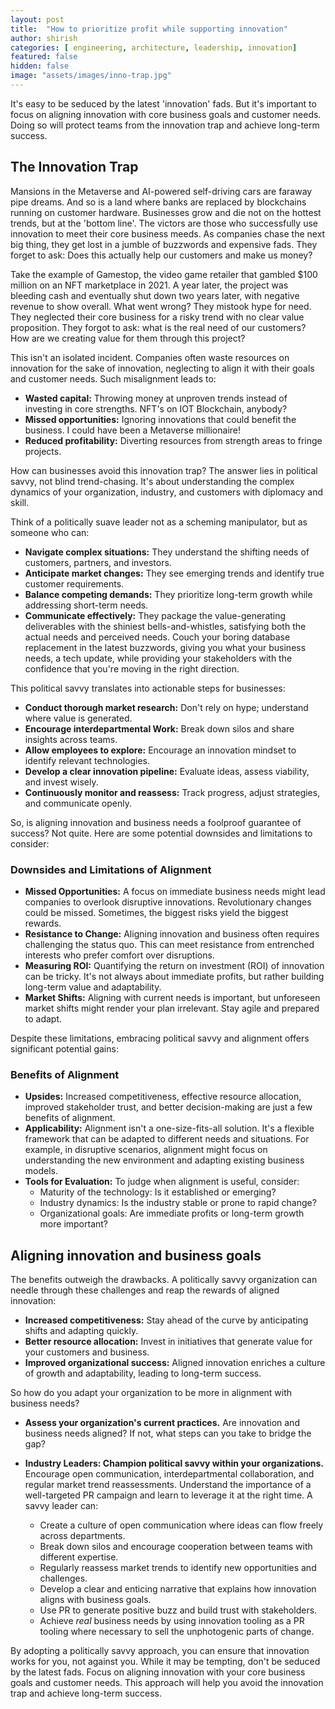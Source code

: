 ```yaml
---
layout: post
title:  "How to prioritize profit while supporting innovation"
author: shirish
categories: [ engineering, architecture, leadership, innovation]
featured: false
hidden: false
image: "assets/images/inno-trap.jpg"
---
```


It's easy to be seduced by the latest 'innovation' fads. But it's important to focus on aligning innovation with core business goals and customer needs. Doing so will protect teams from the innovation trap and achieve long-term success.

## The Innovation Trap

Mansions in the Metaverse and AI-powered self-driving cars are faraway pipe dreams. And so is a land where banks are replaced by blockchains running on customer hardware. Businesses grow and die not on the hottest trends, but at the 'bottom line'. The victors are those who successfully use innovation to meet their core business meeds. As companies chase the next big thing, they get lost in a jumble of buzzwords and expensive fads. They forget to ask: Does this actually help our customers and make us money?

Take the example of Gamestop, the video game retailer that gambled $100 million on an NFT marketplace in 2021. A year later, the project was bleeding cash and eventually shut down two years later, with negative revenue to show overall. What went wrong? They mistook hype for need. They neglected their core business for a risky trend with no clear value proposition. They forgot to ask: what is the real need of our customers? How are we creating value for them through this project?

This isn't an isolated incident. Companies often waste resources on innovation for the sake of innovation, neglecting to align it with their goals and customer needs. Such misalignment leads to:

* **Wasted capital:** Throwing money at unproven trends instead of investing in core strengths. NFT's on IOT Blockchain, anybody?
* **Missed opportunities:** Ignoring innovations that could benefit the business. I could have been a Metaverse millionaire!
* **Reduced profitability:** Diverting resources from strength areas to fringe projects.

How can businesses avoid this innovation trap? The answer lies in political savvy, not blind trend-chasing. It's about understanding the complex dynamics of your organization, industry, and customers with diplomacy and skill.

Think of a politically suave leader not as a scheming manipulator, but as someone who can:

* **Navigate complex situations:** They understand the shifting needs of customers, partners, and investors.
* **Anticipate market changes:** They see emerging trends and identify true customer requirements.
* **Balance competing demands:** They prioritize long-term growth while addressing short-term needs.
* **Communicate effectively:** They package the value-generating deliverables with the shiniest bells-and-whistles, satisfying both the actual needs and perceived needs. Couch your boring database replacement in the latest buzzwords, giving you what your business needs, a tech update, while providing your stakeholders with the confidence that you're moving in the right direction.

This political savvy translates into actionable steps for businesses:

* **Conduct thorough market research:** Don't rely on hype; understand where value is generated.
* **Encourage interdepartmental Work:** Break down silos and share insights across teams.
* **Allow employees to explore:** Encourage an innovation mindset to identify relevant technologies.
* **Develop a clear innovation pipeline:** Evaluate ideas, assess viability, and invest wisely.
* **Continuously monitor and reassess:** Track progress, adjust strategies, and communicate openly.

So, is aligning innovation and business needs a foolproof guarantee of success? Not quite. Here are some potential downsides and limitations to consider:

### Downsides and Limitations of Alignment

* **Missed Opportunities:** A focus on immediate business needs might lead companies to overlook disruptive innovations. Revolutionary changes could be missed. Sometimes, the biggest risks yield the biggest rewards.
* **Resistance to Change:** Aligning innovation and business often requires challenging the status quo. This can meet resistance from entrenched interests who prefer comfort over disruptions.
* **Measuring ROI:** Quantifying the return on investment (ROI) of innovation can be tricky. It's not always about immediate profits, but rather building long-term value and adaptability.
* **Market Shifts:** Aligning with current needs is important, but unforeseen market shifts might render your plan irrelevant. Stay agile and prepared to adapt.

Despite these limitations, embracing political savvy and alignment offers significant potential gains:

### Benefits of Alignment

* **Upsides:** Increased competitiveness, effective resource allocation, improved stakeholder trust, and better decision-making are just a few benefits of alignment.
* **Applicability:** Alignment isn't a one-size-fits-all solution. It's a flexible framework that can be adapted to different needs and situations. For example, in disruptive scenarios, alignment might focus on understanding the new environment and adapting existing business models.
* **Tools for Evaluation:** To judge when alignment is useful, consider:
    * Maturity of the technology: Is it established or emerging?
    * Industry dynamics: Is the industry stable or prone to rapid change?
    * Organizational goals: Are immediate profits or long-term growth more important?

## Aligning innovation and business goals

The benefits outweigh the drawbacks. A politically savvy organization can needle through these challenges and reap the rewards of aligned innovation:

* **Increased competitiveness:** Stay ahead of the curve by anticipating shifts and adapting quickly.
* **Better resource allocation:** Invest in initiatives that generate value for your customers and business.
* **Improved organizational success:** Aligned innovation enriches a culture of growth and adaptability, leading to long-term success.

So how do you adapt your organization to be more in alignment with business needs?

* **Assess your organization's current practices.** Are innovation and business needs aligned? If not, what steps can you take to bridge the gap?

* **Industry Leaders: Champion political savvy within your organizations.** Encourage open communication, interdepartmental collaboration, and regular market trend reassessments. Understand the importance of a well-targeted PR campaign and learn to leverage it at the right time.  A savvy leader can:
    * Create a culture of open communication where ideas can flow freely across departments.
    * Break down silos and encourage cooperation between teams with different expertise.
    * Regularly reassess market trends to identify new opportunities and challenges.
    * Develop a clear and enticing narrative that explains how innovation aligns with business goals.
    * Use PR to generate positive buzz and build trust with stakeholders.
    * Achieve *real* business needs by using innovation tooling as a PR tooling where necessary to sell the unphotogenic parts of change.

By adopting a politically savvy approach, you can ensure that innovation works for you, not against you. While it may be tempting, don't be seduced by the latest fads. Focus on aligning innovation with your core business goals and customer needs. This approach will help you avoid the innovation trap and achieve long-term success.